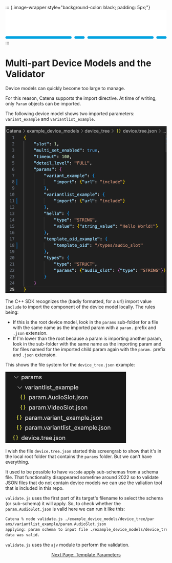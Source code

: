 ::: {.image-wrapper style="background-color: black; padding: 5px;"}
![Catena Logo](images/Catena%20Logo_PMS2191%20&%20White.png)
:::

# Multi-part Device Models and the Validator

Device models can quickly become too large to manage.

For this reason, Catena supports the import directive. At time of writing, only `Param` objects can be imported.

The following device model shows two imported parameters: `variant_example` and `variantlist_example`.

![alt](images/device_tree.png)

The C++ SDK recognizes the (badly formatted, for a url) import value `include` to import the component of the device model locally. The rules being:

- If this is the root device model, look in the `params` sub-folder for a file with the same name as the imported param with a `param.` prefix and `.json` extension.
- If I'm lower than the root because a param is importing another param, look in the sub-folder with the same name as the importing param and for files named for the imported child param again with the `param.` prefix and `.json` extension.

This shows the file system for the `device_tree.json` example:

![alt](images/device_tree_folder.png)

I wish the file `device.tree.json` started this screengrab to show that it's in the local root folder that contains the `params` folder. But we can't have everything.

It used to be possible to have `vscode` apply sub-schemas from a schema file. That functionality disappeared sometime around 2022 so to validate JSON files that do not contain device models we can use the valiation tool that is included in this repo.

`validate.js` uses the first part of its target's filename to select the schema (or sub-schema) it will apply. So, to check whether the `param.AudioSlot.json` is valid here we can run it like this:

```sh
Catena % node validate.js ./example_device_models/device_tree/par
ams/variantlist_example/param.AudioSlot.json
applying: param schema to input file ./example_device_models/device_tree/params/variantlist_example/param.AudioSlot.json
data was valid.
```

`validate.js` uses the `ajv` module to perform the validation.

<div style="text-align: center">

[Next Page: Template Parameters](Template.md)

</div>